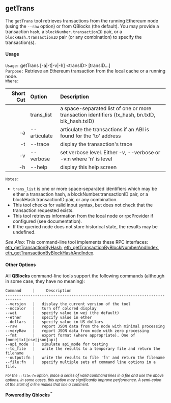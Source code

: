 ## getTrans

The `getTrans` tool retrieves transactions from the running Ethereum node (using the `--raw` option) or from QBlocks (the default). You may provide a transaction `hash`, a `blockNumber.transactionID` pair, or a `blockHash.transactionID` pair (or any combination) to specify the transaction(s).

#### Usage

`Usage:`    getTrans [-a|-t|-v|-h] &lt;transID&gt; [transID...]  
`Purpose:`  Retrieve an Ethereum transaction from the local cache or a running node.  
`Where:`  

| Short Cut | Option | Description |
| -------: | :------- | :------- |
|  | trans_list | a space-separated list of one or more transaction identifiers (tx_hash, bn.txID, blk_hash.txID) |
| -a | --articulate | articulate the transactions if an ABI is found for the 'to' address |
| -t | --trace | display the transaction's trace |
| -v | --verbose | set verbose level. Either -v, --verbose or -v:n where 'n' is level |
| -h | --help | display this help screen |

`Notes:`

- `trans_list` is one or more space-separated identifiers which may be either a transaction hash,
  a blockNumber.transactionID pair, or a blockHash.transactionID pair, or any combination.
- This tool checks for valid input syntax, but does not check that the transaction requested exists.
- This tool retrieves information from the local node or rpcProvider if configured (see documentation).
- If the queried node does not store historical state, the results may be undefined.

*See Also*: This command-line tool implements these RPC interfaces:
[eth_getTransactionByHash](https://github.com/ethereum/wiki/wiki/JSON-RPC#eth_gettransactionbyhash),
[eth_getTransactionByBlockNumberAndIndex](https://github.com/ethereum/wiki/wiki/JSON-RPC#eth_gettransactionbyblocknumberandindex),
[eth_getTransactionByBlockHashAndIndex](https://github.com/ethereum/wiki/wiki/JSON-RPC#eth_gettransactionbyblockhashandindex).

#### Other Options

All **QBlocks** command-line tools support the following commands (although in some case, they have no meaning):

    Command     |     Description
    -----------------------------------------------------------------------------
    --version   |   display the current version of the tool
    --nocolor   |   turn off colored display
    --wei       |   specify value in wei (the default)
    --ether     |   specify value in ether
    --dollars   |   specify value in US dollars
    --raw       |   report JSON data from the node with minimal processing
    --veryRaw   |   report JSON data from node with zero processing
    --fmt       |   export format (where appropriate). One of [none|txt|csv|json|api]
    --api_mode  |   simulate api_mode for testing
    --to_file   |   write the results to a temporary file and return the filename
    --output:fn |   write the results to file 'fn' and return the filename
    --file:fn   |   specify multiple sets of command line options in a file.

<small>*For the `--file:fn` option, place a series of valid command lines in a file and use the above options. In some cases, this option may significantly improve performance. A semi-colon at the start of a line makes that line a comment.*</small>

**Powered by Qblocks<sup>&trade;</sup>**


